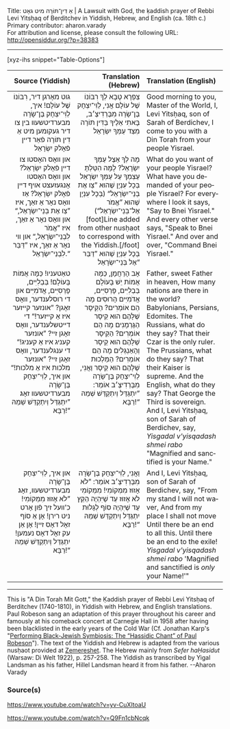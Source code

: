 <html>
<head></head>
<body>
Title: ‎אַ דִין־תּוֹרָה מיט גאָט | A Lawsuit with God, the ḳaddish prayer of Rebbi Levi Yitsḥaq of Berditchev in Yiddish, Hebrew, and English (ca. 18th c.)<br />
Primary contributor: aharon.varady<br />
For attribution and license, please consult the following URL: <a href="http://opensiddur.org/?p=38383">http://opensiddur.org/?p=38383</a>
<p />
<hr />

[xyz-ihs snippet="Table-Options"]<table style="margin-left: auto; margin-right: auto;" class="draggable">
<thead><tr><th id="x" style="text-align: right;">Source (Yiddish)</th><th style="text-align: right;">Translation (Hebrew)</th><th style="text-align: left;">Translation (English)</th></tr></thead>
<tbody>
<tr><td style="vertical-align:top;">
<div class="yiddish" lang="yi" style="text-align: right;">
גוט מאָרגן דיר, רִבּוֹנוֹ שֶׁל עוֹלָם!
איך, לֵוִי־יִצְחָק בֶּן־שָׂרָה מבערדיטשעװ
בין צו דיר געקומען מיט אַ דִין תּוֹרָה פֿאַר דיין פֿאָלק יִשְׂרָאֵל
</span></div></td>

<td style="vertical-align:top;">
<div class="liturgy" lang="he" style="text-align: right;">
צַפְרָא טָבָא לְךָ רִבּוֹנוֹ שֶׁל עוֹלָם
אֲנִי, לֵוִי־יִצְחָק בֶּן־שָׂרָה מִבֶּרְדִיצֶ׳ב,
בָּאתִי אֵלֶיךָ בַּדִּין תּוֹרָה מִצַּד עַמְּךָ יִשְׂרָאֵל
</span></div></td>

<td style="vertical-align:top;">
<div class="english" lang="en" style="text-align: left;">
Good morning to you, Master of the World,
I, Levi Yitsḥaq, son of Sarah of Berdichev,
I come to you with a Din Torah from your people Yisrael.
</div></td></tr>


<tr><td style="vertical-align:top;">
<div class="yiddish" lang="yi" style="text-align: right;">
און װאָס האָסטו צו דיין פֿאָלק יִשְׂרָאֵל?
און וואָס האָסטו אָנגעזעצט אויף דיין פֿאָלק יִשְׂרָאֵל?
אַז װאָס נאָר אַ זאַך, איז ”צַו אֶת בְּנֵי־יִשְׂרָאֵל,“
און װאָס נאָר אַ זאַך, איז ”אֱמֹר לִבְנֵי־יִשְׂרָאֵל,“
און װי נאָר אַ זאַך, איז ”דַּבֵּר לִבְנֵי־יִשְׂרָאֵל.“
</span></div></td>

<td style="vertical-align:top;">
<div class="liturgy" lang="he" style="text-align: right;">
מָה לְךָ אֵצֶל עַמְּךָ יִשְׂרָאֵל?
לָמָּה הִטַּלְתָּ עַצְמְךָ עַל עַמְּךָ יִשְׂרָאֵל
בְּכָל עִנְיָן שֶׁהוּא ”צַו אֶת בְּנֵי־יִשְׂרָאֵל“
(בְּכָל עִנְיָן שֶׁהוּא ”אֱמֹר אֶל־בְּנֵי־יִשְׂרָאֵל“)[foot]Line added from other nusḥaot to correspond with the Yiddish.[/foot]
בְּכָל עִנְיָן שֶׁהוּא ”דַּבֵּר אֶל בְּנֵי־יִשְׂרָאֵל“
</span></div></td>

<td style="vertical-align:top;">
<div class="english" lang="en" style="text-align: left;">
What do you want of your people Yisrael?
What have you demanded of your people Yisrael?
For everywhere I look it says, "Say to Bnei Yisrael."
And every other verse says, "Speak to Bnei Yisrael."
And over and over, "Command Bnei Yisrael."
</div></td></tr>


<tr><td style="vertical-align:top;">
<div class="yiddish" lang="yi" style="text-align: right;">
טאַטעניו! 
כַּמָּה אֻמּוֹת בָּעוֹלָם!
בַּבְלִיִּים, פָּרְסִיִּים, אֲדֹמִיִּים
און די רוסלענדער, װאָס זאָגן?
”אונזער קייזער איז אַ קייזער!“
די דייטשלענדער, װאָס זאָגן זײ?
”אונזער קעניג איז אַ קעניג!“
די ענגלענדער, װאָס זאָגן זײ?
”אונזער מלכות איז אַ מלכות!“
און איך, לֵוִי־יִצְחָק בֶּן־שָׂרָה מבערדיטשעװ זאָג׃
”יִתְגַּדַּל וְיִתְקַדַּשׁ שְׁמֵהּ רַבָּא!“
</span></div></td>

<td style="vertical-align:top;">
<div class="liturgy" lang="he" style="text-align: right;">
אָב הָרַחֲמָן, 
כַּמָּה אֻמּוֹת יֵשׁ בָּעוֹלָם
בַּבְלִיִּים, פָּרְסִיִּים, אֲדֹמִיִּים
הָרוּסִים מָה הֵם אוֹמְרִים?
הַקֵּיסָר שֶׁלָּהֶם הוּא קֵיסָר
הַגֶּרְמָנִים מָה הֵם אוֹמְרִים?
הַקֵּיסָר שֶׁלָּהֶם הוּא קֵיסָר
וְהָאַנְגְּלִים מָה הֵם אוֹמְרִים?
הַמַּלְכוּת שֶׁלָּהֶם הוּא קֵיסָר
וַאֲנִי, לֵוִי־יִצְחָק בֶּן־שָׂרָה מִבֶּרְדִיצֶ׳ב אוֹמֵר:
”יִתְגַּדַּל וְיִתְקַדַּשׁ שְׁמֵהּ רַבָּא!“
</span></div></td>

<td style="vertical-align:top;">
<div class="english" lang="en" style="text-align: left;">
Father, sweet Father in heaven,
How many nations are there in the world?
Babylonians, Persians, Edomites.
The Russians, what do they say?
That their Czar is the only ruler.
The Prussians, what do they say?
That their Kaiser is supreme.
And the English, what do they say?
That George the Third is sovereign.
And I, Levi Yitsḥaq, son of Sarah of Berdichev, say,
<em>Yisgadal v'yisqadash shmei rabo</em>
"Magnified and sanctified is your Name."
</div></td></tr>


<tr><td style="vertical-align:top;">
<div class="yiddish" lang="yi" style="text-align: right;">
און איך, לֵוִי־יִצְחָק בֶּן־שָׂרָה מבערדיטשעװ, זאָג׃
”לֹא אָזוּז מִמְּקוֹמִי!
כ'װעל זיך פֿון אָרט ניט רירן!
אָן אַ סוֹף זאָל דאָס זיין!
אָן אַן עק זאָל דאָס נעמען!
יִתְגַּדַּל וְיִתְקַדַּשׁ שְׁמֵהּ רַבָּא!“
</span></div></td>

<td style="vertical-align:top;">
<div class="liturgy" lang="he" style="text-align: right;">
וַאֲנִי, לֵוִי־יִצְחָק בֶּן־שָׂרָה מִבֶּרְדִיצֶ׳ב אוֹמֵר:
”לֹא אָזוּז מִמְּקוֹמִי!
מִמְּקוֹמִי לֹא אָזוּז
עַד שֶׁיִּהְיֶה הַקֵּץ
עַד שֶׁיִּהְיֶה סוֹף לְגָלוּת
יִתְגַּדַּל וְיִתְקַדַּשׁ שְׁמֵהּ רַבָּא!“
</span></div></td>

<td style="vertical-align:top;">
<div class="english" lang="en" style="text-align: left;">
And I, Levi Yitsḥaq, son of Sarah of Berdichev, say,
"From my stand I will not waver,
And from my place I shall not move
Until there be an end to all this.
Until there be an end to the exile!
<em>Yisgadal v'yisqadash shmei rabo</em>
'Magnified and sanctified is <em>only</em> your Name!'"
</div></td></tr>
</tbody></table>

<hr />

This is "A Din Torah Mit Gott," the Ḳaddish prayer of Rebbi Levi Yitsḥaq of Berditchev (1740-1810), in Yiddish with Hebrew, and English translations. Paul Robeson sang an adaptation of this prayer throughout his career and famously at his comeback concert at Carnegie Hall in 1958 after having been blacklisted in the early years of the Cold War (Cf. Jonathan Karp's "<a href="https://nykolami.org/wp-content/uploads/sites/26/2017/03/Robeson-Hassidic-Chant.pdf">Performing Black-Jewish Symbiosis: The “Hassidic Chant” of Paul Robeson</a>"). The text of the Yiddish and Hebrew is adapted from the various nusḥaot provided at <a href="https://www.zemereshet.co.il/song.asp?id=2543">Zemereshet</a>. The Hebrew mainly from <em>Sefer haḤasidut</em> (Warsaw: Di Welt 1922), p. 257-258. The Yiddish as transcribed by Yigal Landsman as his father, Hillel Landsman heard it from his father. --Aharon Varady

<h3>Source(s)</h3>

https://www.youtube.com/watch?v=yv-CuXltoaU

https://www.youtube.com/watch?v=Q9Fn1cbNcqk

</body>
</html>